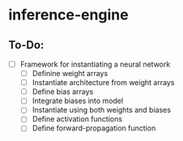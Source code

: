 # inference-engine
## To-Do:
- [ ] Framework for instantiating a neural network
  - [ ] Definine weight arrays
  - [ ] Instantiate architecture from weight arrays
  - [ ] Define bias arrays
  - [ ] Integrate biases into model
  - [ ] Instantiate using both weights and biases
  - [ ] Define activation functions
  - [ ] Define forward-propagation function
